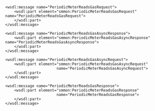     <wsdl:message name="PeriodicMeterReadsGasRequest">
        <wsdl:part element="smmon:PeriodicMeterReadsGasRequest" name="PeriodicMeterReadsGasRequest">
        </wsdl:part>
    </wsdl:message>
	
    <wsdl:message name="PeriodicMeterReadsGasAsyncResponse">
        <wsdl:part element="smmon:PeriodicMeterReadsGasAsyncResponse" name="PeriodicMeterReadsGasAsyncResponse">
        </wsdl:part>
    </wsdl:message>

    <wsdl:message name="PeriodicMeterReadsGasAsyncRequest">
        <wsdl:part element="smmon:PeriodicMeterReadsGasAsyncRequest"
                           name="PeriodicMeterReadsGasAsyncRequest">
        </wsdl:part>
    </wsdl:message>
	
    <wsdl:message name="PeriodicMeterReadsGasResponse">
        <wsdl:part element="smmon:PeriodicMeterReadsGasResponse"
                           name="PeriodicMeterReadsGasResponse">
        </wsdl:part>
    </wsdl:message>
